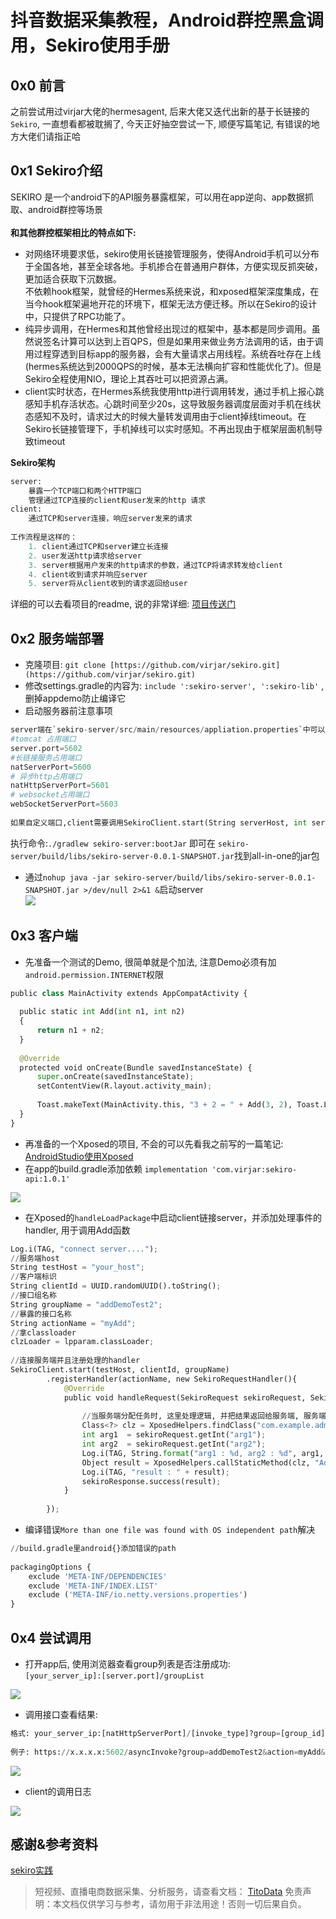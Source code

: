 # 抖音数据采集教程，Android群控黑盒调用，Sekiro使用手册


## 0x0 前言
之前尝试用过virjar大佬的hermesagent, 后来大佬又迭代出新的基于长链接的`Sekiro`, 一直想看都被耽搁了, 今天正好抽空尝试一下, 顺便写篇笔记, 有错误的地方大佬们请指正哈

## 0x1 Sekiro介绍
SEKIRO 是一个android下的API服务暴露框架，可以用在app逆向、app数据抓取、android群控等场景<br> <br>**和其他群控框架相比的特点如下:**

- 对网络环境要求低，sekiro使用长链接管理服务，使得Android手机可以分布于全国各地，甚至全球各地。手机掺合在普通用户群体，方便实现反抓突破，更加适合获取下沉数据。<br>不依赖hook框架，就曾经的Hermes系统来说，和xposed框架深度集成，在当今hook框架遍地开花的环境下，框架无法方便迁移。所以在Sekiro的设计中，只提供了RPC功能了。<br>
- 纯异步调用，在Hermes和其他曾经出现过的框架中，基本都是同步调用。虽然说签名计算可以达到上百QPS，但是如果用来做业务方法调用的话，由于调用过程穿透到目标app的服务器，会有大量请求占用线程。系统吞吐存在上线(hermes系统达到2000QPS的时候，基本无法横向扩容和性能优化了)。但是Sekiro全程使用NIO，理论上其吞吐可以把资源占满。<br>
- client实时状态，在Hermes系统我使用http进行调用转发，通过手机上报心跳感知手机存活状态。心跳时间至少20s，这导致服务器调度层面对手机在线状态感知不及时，请求过大的时候大量转发调用由于client掉线timeout。在Sekiro长链接管理下，手机掉线可以实时感知。不再出现由于框架层面机制导致timeout<br>

**Sekiro架构**
```python
server:
    暴露一个TCP端口和两个HTTP端口
    管理通过TCP连接的client和user发来的http 请求
client:
    通过TCP和server连接，响应server发来的请求
 
工作流程是这样的：
    1. client通过TCP和server建立长连接
    2. user发送http请求给server
    3. server根据用户发来的http请求的参数，通过TCP将请求转发给client
    4. client收到请求并响应server
    5. server将从client收到的请求返回给user
```
详细的可以去看项目的readme, 说的非常详细: [项目传送门](https://github.com/virjar/sekiro)

## 0x2 服务端部署

- 克隆项目: `git clone [https://github.com/virjar/sekiro.git](https://github.com/virjar/sekiro.git)`<br>
- 修改settings.gradle的内容为: `include ':sekiro-server', ':sekiro-lib'` ,删掉appdemo防止编译它<br>
- 启动服务器前注意事项<br>
```python
server端在`sekiro-server/src/main/resources/appliation.properties`中可以配置三个服务端端口, 主要服务端安全策略的出入口需要开放这个三个端口
#tomcat 占用端口
server.port=5602
#长链接服务占用端口
natServerPort=5600
# 异步http占用端口
natHttpServerPort=5601
# websocket占用端口
webSocketServerPort=5603
 
如果自定义端口,client需要调用SekiroClient.start(String serverHost, int serverPort, final String clientID, String group)中去连接server
```
执行命令:`./gradlew sekiro-server:bootJar` 即可在 `sekiro-server/build/libs/sekiro-server-0.0.1-SNAPSHOT.jar`找到all-in-one的jar包

- 通过`nohup java -jar sekiro-server/build/libs/sekiro-server-0.0.1-SNAPSHOT.jar >/dev/null 2>&1 &`启动server<br>![](https://cdn.nlark.com/yuque/0/2021/jpeg/97322/1609674939635-64619f96-f1e7-44c1-beac-b0cd0ea2d07f.jpeg#align=left&display=inline&height=674&margin=%5Bobject%20Object%5D&originHeight=674&originWidth=1704&size=0&status=done&style=none&width=1704)

## 0x3 客户端

- 先准备一个测试的Demo, 很简单就是个加法, 注意Demo必须有加`android.permission.INTERNET`权限
```python
public class MainActivity extends AppCompatActivity {
 
  public static int Add(int n1, int n2)
  {
      return n1 + n2;
  }
 
  @Override
  protected void onCreate(Bundle savedInstanceState) {
      super.onCreate(savedInstanceState);
      setContentView(R.layout.activity_main);
 
      Toast.makeText(MainActivity.this, "3 + 2 = " + Add(3, 2), Toast.LENGTH_LONG).show();
  }
}
```

- 再准备的一个Xposed的项目, 不会的可以先看我之前写的一篇笔记: [AndroidStudio使用Xposed](http://strivemario.work/archives/34941.html)<br>
- 在app的build.gradle添加依赖 `implementation 'com.virjar:sekiro-api:1.0.1'`<br>

![](https://cdn.nlark.com/yuque/0/2021/jpeg/97322/1609674939166-c6649d88-d877-467f-8989-ceaafcdb9c33.jpeg#align=left&display=inline&height=408&margin=%5Bobject%20Object%5D&originHeight=408&originWidth=1150&size=0&status=done&style=none&width=1150)

- 在Xposed的`handleLoadPackage`中启动client链接server，并添加处理事件的handler, 用于调用Add函数
```python
Log.i(TAG, "connect server....");
//服务端host
String testHost = "your_host";
//客户端标识
String clientId = UUID.randomUUID().toString();
//接口组名称
String groupName = "addDemoTest2";
//暴露的接口名称
String actionName = "myAdd";
//拿classloader
clzLoader = lpparam.classLoader;
 
//连接服务端并且注册处理的handler
SekiroClient.start(testHost, clientId, groupName)
        .registerHandler(actionName, new SekiroRequestHandler(){
            @Override
            public void handleRequest(SekiroRequest sekiroRequest, SekiroResponse sekiroResponse){
 
                //当服务端分配任务时, 这里处理逻辑, 并把结果返回给服务端, 服务端再返回给调用者
                Class<?> clz = XposedHelpers.findClass("com.example.administrator.adddemo.MainActivity", clzLoader);
                int arg1  = sekiroRequest.getInt("arg1");
                int arg2  = sekiroRequest.getInt("arg2");
                Log.i(TAG, String.format("arg1 : %d, arg2 : %d", arg1, arg2));
                Object result = XposedHelpers.callStaticMethod(clz, "Add", arg1, arg2);
                Log.i(TAG, "result : " + result);
                sekiroResponse.success(result);
            }
 
        });
```

- 编译错误`More than one file was found with OS independent path`解决<br>
```python
//build.gradle里android{}添加错误的path
 
packagingOptions {
    exclude 'META-INF/DEPENDENCIES'
    exclude 'META-INF/INDEX.LIST'
    exclude ('META-INF/io.netty.versions.properties')
}
```

## 0x4 尝试调用

- 打开app后, 使用浏览器查看group列表是否注册成功:<br>`[your_server_ip]:[server.port]/groupList`

![](https://cdn.nlark.com/yuque/0/2021/jpeg/97322/1609674939382-668f646f-c4a2-480c-9763-8bca362f229b.jpeg#align=left&display=inline&height=480&margin=%5Bobject%20Object%5D&originHeight=480&originWidth=1394&size=0&status=done&style=none&width=1394)

- 调用接口查看结果:
```python
格式: your_server_ip:[natHttpServerPort]/[invoke_type]?group=[group_id]&action=[action_name]&param1=[arg]
 
例子: https://x.x.x.x:5602/asyncInvoke?group=addDemoTest2&action=myAdd&arg1=300&arg2=300
```
![](https://cdn.nlark.com/yuque/0/2021/jpeg/97322/1609674939370-a4a10414-f8e1-4b74-a7f6-e026e1432ef4.jpeg#align=left&display=inline&height=472&margin=%5Bobject%20Object%5D&originHeight=472&originWidth=1754&size=0&status=done&style=none&width=1754)

- client的调用日志

![](https://cdn.nlark.com/yuque/0/2021/jpeg/97322/1609674939371-fac1384e-a6d3-4952-af96-eddf3ef8b4f2.jpeg#align=left&display=inline&height=382&margin=%5Bobject%20Object%5D&originHeight=382&originWidth=1600&size=0&status=done&style=none&width=1600)


## 感谢&参考资料
[sekiro实践](https://www.jianshu.com/p/6b71106c45eb?from=timeline)<br>


>
> 短视频、直播电商数据采集、分析服务，请查看文档： [TitoData](https://www.titodata.com?from=douyinarticle)
> 免责声明：本文档仅供学习与参考，请勿用于非法用途！否则一切后果自负。
> 
